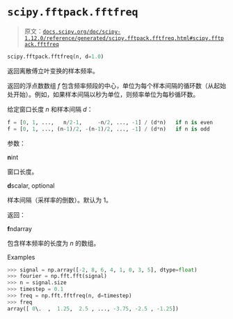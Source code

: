 # `scipy.fftpack.fftfreq`

> 原文：[`docs.scipy.org/doc/scipy-1.12.0/reference/generated/scipy.fftpack.fftfreq.html#scipy.fftpack.fftfreq`](https://docs.scipy.org/doc/scipy-1.12.0/reference/generated/scipy.fftpack.fftfreq.html#scipy.fftpack.fftfreq)

```py
scipy.fftpack.fftfreq(n, d=1.0)
```

返回离散傅立叶变换的样本频率。

返回的浮点数数组 *f* 包含频率频段的中心，单位为每个样本间隔的循环数（从起始处开始）。例如，如果样本间隔以秒为单位，则频率单位为每秒循环数。

给定窗口长度 *n* 和样本间隔 *d*：

```py
f = [0, 1, ...,   n/2-1,     -n/2, ..., -1] / (d*n)   if n is even
f = [0, 1, ..., (n-1)/2, -(n-1)/2, ..., -1] / (d*n)   if n is odd 
```

参数：

**n**int

窗口长度。

**d**scalar, optional

样本间隔（采样率的倒数）。默认为 1。

返回：

**f**ndarray

包含样本频率的长度为 *n* 的数组。

Examples

```py
>>> signal = np.array([-2, 8, 6, 4, 1, 0, 3, 5], dtype=float)
>>> fourier = np.fft.fft(signal)
>>> n = signal.size
>>> timestep = 0.1
>>> freq = np.fft.fftfreq(n, d=timestep)
>>> freq
array([ 0\.  ,  1.25,  2.5 , ..., -3.75, -2.5 , -1.25]) 
```

